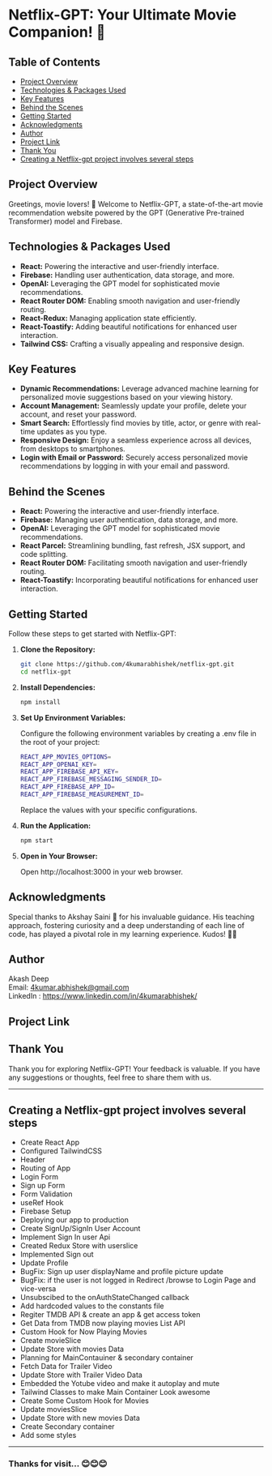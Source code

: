 # Netflix-GPT: Your Ultimate Movie Companion! 🚀

## Table of Contents

- [Project Overview](#project-overview)
- [Technologies & Packages Used](#technologies--packages-used)
- [Key Features](#key-features)
- [Behind the Scenes](#behind-the-scenes)
- [Getting Started](#getting-started)
- [Acknowledgments](#acknowledgments)
- [Author](#author)
- [Project Link](#project-link)
- [Thank You](#thank-you)
- [Creating a Netflix-gpt project involves several steps](#creating-a-netflix-gpt-project-involves-several-steps)

## Project Overview

Greetings, movie lovers! 👋 Welcome to Netflix-GPT, a state-of-the-art movie recommendation website powered by the GPT (Generative Pre-trained Transformer) model and Firebase.

## Technologies & Packages Used

- **React:** Powering the interactive and user-friendly interface.
- **Firebase:** Handling user authentication, data storage, and more.
- **OpenAI:** Leveraging the GPT model for sophisticated movie recommendations.
- **React Router DOM:** Enabling smooth navigation and user-friendly routing.
- **React-Redux:** Managing application state efficiently.
- **React-Toastify:** Adding beautiful notifications for enhanced user interaction.
- **Tailwind CSS:** Crafting a visually appealing and responsive design.

## Key Features

- **Dynamic Recommendations:** Leverage advanced machine learning for personalized movie suggestions based on your viewing history.
- **Account Management:** Seamlessly update your profile, delete your account, and reset your password.
- **Smart Search:** Effortlessly find movies by title, actor, or genre with real-time updates as you type.
- **Responsive Design:** Enjoy a seamless experience across all devices, from desktops to smartphones.
- **Login with Email or Password:** Securely access personalized movie recommendations by logging in with your email and password.

## Behind the Scenes

- **React:** Powering the interactive and user-friendly interface.
- **Firebase:** Managing user authentication, data storage, and more.
- **OpenAI:** Leveraging the GPT model for sophisticated movie recommendations.
- **React Parcel:** Streamlining bundling, fast refresh, JSX support, and code splitting.
- **React Router DOM:** Facilitating smooth navigation and user-friendly routing.
- **React-Toastify:** Incorporating beautiful notifications for enhanced user interaction.

## Getting Started

Follow these steps to get started with Netflix-GPT:

1.  **Clone the Repository:**
    ```bash
    git clone https://github.com/4kumarabhishek/netflix-gpt.git
    cd netflix-gpt
    ```
2.  **Install Dependencies:**

    ```bash
    npm install
    ```

3.  **Set Up Environment Variables:**

    Configure the following environment variables by creating a .env file in the root of your project:

    ```bash
    REACT_APP_MOVIES_OPTIONS=
    REACT_APP_OPENAI_KEY=
    REACT_APP_FIREBASE_API_KEY=
    REACT_APP_FIREBASE_MESSAGING_SENDER_ID=
    REACT_APP_FIREBASE_APP_ID=
    REACT_APP_FIREBASE_MEASUREMENT_ID=
    ```

    Replace the values with your specific configurations.

4.  **Run the Application:**

    ```bash
    npm start
    ```

5.  **Open in Your Browser:**

    Open http://localhost:3000 in your web browser.

## Acknowledgments

Special thanks to Akshay Saini 🚀 for his invaluable guidance. His teaching approach, fostering curiosity and a deep understanding of each line of code, has played a pivotal role in my learning experience. Kudos! 🙌🌈

## Author

Akash Deep \
Email: 4kumar.abhishek@gmail.com \
LinkedIn : https://www.linkedin.com/in/4kumarabhishek/

## Project Link

## Thank You

Thank you for exploring Netflix-GPT! Your feedback is valuable. If you have any suggestions or thoughts, feel free to share them with us.

---

## Creating a Netflix-gpt project involves several steps

- Create React App
- Configured TailwindCSS
- Header
- Routing of App
- Login Form
- Sign up Form
- Form Validation
- useRef Hook
- Firebase Setup
- Deploying our app to production
- Create SignUp/SignIn User Account
- Implement Sign In user Api
- Created Redux Store with userslice
- Implemented Sign out
- Update Profile
- BugFix: Sign up user displayName and profile picture update
- BugFix: if the user is not logged in Redirect /browse to Login Page and vice-versa
- Unsubscibed to the onAuthStateChanged callback
- Add hardcoded values to the constants file
- Regiter TMDB API & create an app & get access token
- Get Data from TMDB now playing movies List API
- Custom Hook for Now Playing Movies
- Create movieSlice
- Update Store with movies Data
- Planning for MainContauiner & secondary container
- Fetch Data for Trailer Video
- Update Store with Trailer Video Data
- Embedded the Yotube video and make it autoplay and mute
- Tailwind Classes to make Main Container Look awesome
- Create Some Custom Hook for Movies
- Update moviesSlice
- Update Store with new movies Data
- Create Secondary container
- Add some styles

---

### Thanks for visit... 😊😊😊
